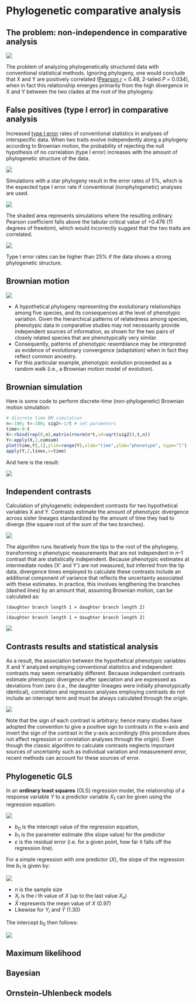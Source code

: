Phylogenetic comparative analysis
=================================

The problem: non-independence in comparative analysis
-----------------------------------------------------

![](lecture1/autocorrelation.png)

The problem of analyzing phylogenetically structured data with conventional statistical 
methods. Ignoring phylogeny, one would conclude that X and Y are positively correlated 
([Pearson _r_](https://en.wikipedia.org/wiki/Pearson_correlation_coefficient) = 0.48, 
2-tailed _P_ = 0.034), when in fact this relationship emerges primarily from the high 
divergence in X and Y between the two clades at the root of the phylogeny.

False positives (type I error) in comparative analysis
------------------------------------------------------

Increased [type I error](https://en.wikipedia.org/wiki/Type_I_and_type_II_errors) rates 
of conventional statistics in analyses of interspecific data. When two traits evolve 
independently along a phylogeny according to Brownian motion, the probability of 
rejecting the null hypothesis of no correlation (type I error) increases with the amount 
of phylogenetic structure of the data.  

![](lecture1/autocorrelation-a.png)

Simulations with a star phylogeny result in the error rates of 5%, which is the expected 
type I error rate if conventional (nonphylogenetic) analyses are used. 

![](lecture1/autocorrelation-b.png)

The shaded area represents simulations where the resulting ordinary Pearson coefficient 
falls above the tabular critical value of +0.476 (11 degrees of freedom), which would 
incorrectly suggest that the two traits are correlated.

![](lecture1/autocorrelation-c.png)

Type I error rates can be higher than 25% if the data shows a strong phylogenetic 
structure.

Brownian motion
---------------

![](lecture1/brownian-evolution.png)

- A hypothetical phylogeny representing the evolutionary relationships among five species,
  and its consequences at the level of phenotypic variation. Given the hierarchical 
  patterns of relatedness among species, phenotypic data in comparative studies may not 
  necessarily provide independent sources of information, as shown for the two pairs of 
  closely related species that are phenotypically very similar. 
- Consequently, patterns of phenotypic resemblance may be interpreted as evidence of 
  evolutionary convergence (adaptation) when in fact they reflect common ancestry. 
- For this particular example, phenotypic evolution proceeded as a random walk (i.e., a 
  Brownian motion model of evolution).

Brownian simulation
-------------------

Here is some code to perform discrete-time (non-phylogenetic) Brownian motion simulation:

```r
# discrete time BM simulation
n<-100; t<-100; sig2<-1/t # set parameters
time<-0:t
X<-rbind(rep(0,n),matrix(rnorm(n*t,sd=sqrt(sig2)),t,n))
Y<-apply(X,2,cumsum)
plot(time,Y[,1],ylim=range(Y),xlab="time",ylab="phenotype", type="l")
apply(Y,2,lines,x=time)
```

And here is the result:

![](lecture1/brownian-simulation.png)

Independent contrasts
---------------------

Calculation of phylogenetic independent contrasts for two hypothetical variables X and Y.
Contrasts estimate the amount of phenotypic divergence across sister lineages 
standardized by the amount of time they had to diverge (the square root of the sum of the 
two branches).

![](lecture1/pic-a.png)

The algorithm runs iteratively from the tips to the root of the phylogeny, transforming 
_n_ phenotypic measurements that are not independent in _n_–1 contrast that are 
statistically independent. Because phenotypic estimates at intermediate nodes (X' and Y') 
are not measured, but inferred from the tip data, divergence times employed to calculate 
these contrasts include an additional component of variance that reflects the uncertainty 
associated with these estimates. In practice, this involves lengthening the branches 
(dashed lines) by an amount that, assuming Brownian motion, can be calculated as:

    (daughter branch length 1 × daughter branch length 2)
    ----------------------------------------------------- 
    (daughter branch length 1 + daughter branch length 2)

![](lecture1/pic-b.png)

Contrasts results and statistical analysis
------------------------------------------

As a result, the association between the hypothetical phenotypic variables X and Y 
analyzed employing conventional statistics and independent contrasts may seem remarkably 
different. Because independent contrasts estimate phenotypic divergence after speciation 
and are expressed as deviations from zero (i.e., the daughter lineages were initially 
phenotypically identical), correlation and regression analyses employing contrasts do not 
include an intercept term and must be always calculated through the origin.

![](lecture1/pic-c.png)

Note that the sign of each contrast is arbitrary; hence many studies have adopted the 
convention to give a positive sign to contrasts in the x-axis and invert the sign of the 
contrast in the y-axis accordingly (this procedure does not affect regression or 
correlation analyses through the origin). Even though the classic algorithm to calculate 
contrasts neglects important sources of uncertainty such as individual variation and 
measurement error, recent methods can account for these sources of error.

Phylogenetic GLS
----------------

In an **ordinary least squares** (OLS) regression model, the relationship of a
response variable _Y_ to a predictor variable _X_<sub>1</sub> can be given using the 
regression equation:

![](lecture1/pgls-5-1.png)

- _b_<sub>0</sub> is the intercept value of the regression equation, 
- _b_<sub>1</sub> is the parameter estimate (the slope value) for the predictor 
- _ε_ is the residual error (i.e. for a given point, how far it falls off the regression 
  line).

For a simple regression with one predictor (_X_), the slope of the regression line
_b_<sub>1</sub> is given by:

![](lecture1/pgls-5-2.png)

- _n_ is the sample size
- _X<sub>i</sub>_ is the _i_ th value of _X_ (up to the last value _X<sub>n</sub>_)
- _X&#772;_ represents the mean value of _X_ (0.97)
- Likewise for _Y<sub>i</sub>_ and _Y&#772;_ (1.30)

The intercept _b_<sub>0</sub> then follows:

![](lecture1/pgls-5-3.png)

Maximum likelihood
------------------

Bayesian
--------

Ornstein-Uhlenbeck models
-------------------------
